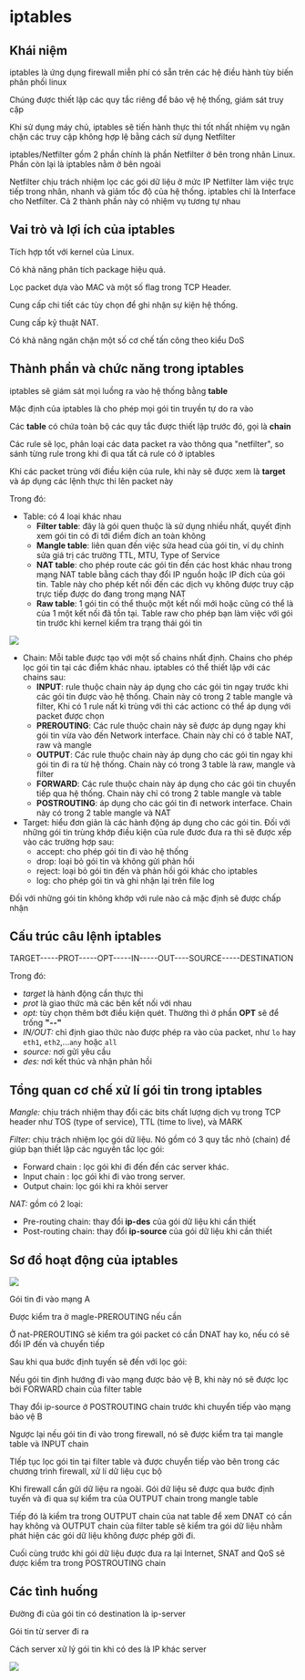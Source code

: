 # iptables
## Khái niệm 
iptables là ứng dụng firewall miễn phí có sẵn trên các hệ điều hành tùy biến phân phối linux

Chúng được thiết lập các quy tắc riêng để bảo vệ hệ thống, giám sát truy cập

Khi sử dụng máy chủ, iptables sẽ tiến hành thực thi tốt nhất nhiệm vụ ngăn chặn các truy cập không hợp lệ bằng cách sử dụng Netfilter

iptables/Netfilter gồm 2 phần chính là phần Netfilter ở bên trong nhân Linux. Phần còn lại là iptables nằm ở bên ngoài

Netfilter chịu trách nhiệm lọc các gói dữ liệu ở mức IP Netfilter làm việc trực tiếp trong nhân, nhanh và giảm tốc độ của hệ thống. iptables chỉ là Interface cho Netfilter. Cả 2 thành phần này có nhiệm vụ tương tự nhau
## Vai trò và lợi ích của iptables
Tích hợp tốt với kernel của Linux. 

Có khả năng phân tích package hiệu quả. 

Lọc packet dựa vào MAC và một số flag trong TCP Header. 

Cung cấp chi tiết các tùy chọn để ghi nhận sự kiện hệ thống. 

Cung cấp kỹ thuật NAT. 

Có khả năng ngăn chặn một số cơ chế tấn công theo kiểu DoS
## Thành phần và chức năng trong iptables
iptables sẽ giám sát mọi luồng ra vào hệ thống bằng __table__

Mặc định của iptables là cho phép mọi gói tin truyền tự do ra vào

Các __table__ có chứa toàn bộ các quy tắc được thiết lập trước đó, gọi là __chain__

Các rule sẽ lọc, phân loại các data packet ra vào thông qua "netfilter", so sánh từng rule trong khi đi qua tất cả rule có ở iptables

Khi các packet trùng với điều kiện của rule, khi này sẽ được xem là __target__ và áp dụng các lệnh thực thi lên packet này

Trong đó:
- Table: có 4 loại khác nhau
    - __Filter table__: đây là gói quen thuộc là sử dụng nhiều nhất, quyết định xem gói tin có đi tới điểm đích an toàn không
    - __Mangle table__: liên quan đến việc sửa head của gói tin, ví dụ chỉnh sửa giá trị các trường TTL, MTU, Type of Service
    - __NAT table__: cho phép route các gói tin đến các host khác nhau trong mạng NAT table bằng cách thay đổi IP nguồn hoặc IP đích của gói tin. Table này cho phép kết nối đến các dịch vụ không được truy cập trực tiếp được do đang trong mạng NAT
    - __Raw table__: 1 gói tin có thể thuộc một kết nối mới hoặc cũng có thể là của 1 một kết nối đã tồn tại. Table raw cho phép bạn làm việc với gói tin trước khi kernel kiểm tra trạng thái gói tin

![](/images/table_type.jpg)

- Chain: 
    Mỗi table được tạo với một số chains nhất định. Chains cho phép lọc gói tin tại các điểm khác nhau. iptables có thể thiết lập với các chains sau:
    - __INPUT__: rule thuộc chain này áp dụng cho các gói tin ngay trước khi các gói tin được vào hệ thống. Chain này có trong 2 table mangle và filter, Khi có 1 rule nất kì trùng với thì các actionc có thể áp dụng với packet được chọn
    - __PREROUTING__: Các rule thuộc chain này sẽ được áp dụng ngay khi gói tin vừa vào đến Network interface. Chain này chỉ có ở table NAT, raw và mangle
    - __OUTPUT__: Các rule thuộc chain này áp dụng cho các gói tin ngay khi gói tin đi ra từ hệ thống. Chain này có trong 3 table là raw, mangle và filter
    - __FORWARD__: Các rule thuộc chain này áp dụng cho các gói tin chuyển tiếp qua hệ thống. Chain này chỉ có trong 2 table mangle và table
    - __POSTROUTING__: áp dụng cho các gói tin đi network interface. Chain này có trong 2 table mangle và NAT
- Target: hiểu đơn giản là các hành động áp dụng cho các gói tin. Đối với những gói tin trùng khớp điều kiện của rule đươc đưa ra thì sẽ được xếp vào các trường hợp sau:
    - accept: cho phép gói tin đi vào hệ thống
    - drop: loại bỏ gói tin và không gửi phản hồi
    - reject: loại bỏ gói tin đến và phản hồi gói khác cho iptables
    - log: cho phép gói tin và ghi nhận lại trên file log

Đối với những gói tin không khớp với rule nào cả mặc định sẽ được chấp nhận

## Cấu trúc câu lệnh iptables
TARGET-----PROT-----OPT-----IN-----OUT----SOURCE-----DESTINATION

Trong đó:
- _target_ là hành động cần thực thi
- _prot_ là giao thức mà các bên kết nối với nhau 
- _opt:_ tùy chọn thêm bớt điều kiện quét. Thường thì ở phần __OPT__ sẽ để trống __"--"__
- _IN/OUT:_ chỉ định giao thức nào được phép ra vào của packet, như `lo` hay `eth1`, `eth2`,...`any` hoặc `all`
- _source:_ nơi gửi yêu cầu
- _des:_ nơi kết thúc và nhận phản hồi

## Tổng quan cơ chế xử lí gói tin trong iptables
*Mangle:* chịu trách nhiệm thay đổi các bits chất lượng dịch vụ trong TCP header như TOS (type of service), TTL (time to live), và MARK

*Filter:* chịu trách nhiệm lọc gói dữ liệu. Nó gồm có 3 quy tắc nhỏ (chain) để giúp bạn thiết lập các nguyên tắc lọc gói:

- Forward chain : lọc gói khi đi đến đến các server khác.
- Input chain : lọc gói khi đi vào trong server.
- Output chain: lọc gói khi ra khỏi server

*NAT:* gồm có 2 loại:

- Pre-routing chain: thay đổi __ip-des__ của gói dữ liệu khi cần thiết
- Post-routing chain: thay đổi __ip-source__ của gói dữ liệu khi cần thiết
## Sơ đồ hoạt động của iptables
![](/images/Iptables.gif)

Gói tin đi vào mạng A

Được kiểm tra ở magle-PREROUTING nếu cần

Ở nat-PREROUTING sẽ kiểm tra gói packet có cần DNAT hay ko, nếu có sẽ đổi IP đến và chuyển tiếp

Sau khi qua bước định tuyến sẽ đến với lọc gói:

Nếu gói tin định hướng đi vào mạng được bảo vệ B, khi này nó sẽ được lọc bởi FORWARD chain của filter table

Thay đổi ip-source ở POSTROUTING chain trước khi chuyển tiếp vào mạng bảo vệ B

Ngược lại nếu gói tin đi vào trong firewall, nó sẽ được kiểm tra tại mangle table và INPUT chain

TIếp tục lọc gói tin tại filter table và được chuyển tiếp vào bên trong các chương trình firewall, xử lí dữ liệu cục bộ 

Khi firewall cần gửi dữ liệu ra ngoài. Gói dữ liệu sẽ được qua bước định tuyến và đi qua sự kiểm tra của OUTPUT chain trong mangle table

Tiếp đó là kiểm tra trong OUTPUT chain của nat table để xem DNAT có cần hay không và OUTPUT chain của filter table sẽ kiểm tra gói dữ liệu nhằm phát hiện các gói dữ liệu không được phép gởi đi.

Cuối cùng trước khi gói dữ liệu được đưa ra lại Internet, SNAT and QoS sẽ được kiểm tra trong POSTROUTING chain

## Các tình huống 
Đường đi của gói tin có destination là ip-server

Gói tin từ server đi ra 

Cách server xử lý gói tin khi có des là IP khác server

![](/images/Iptables-Flow.png)

